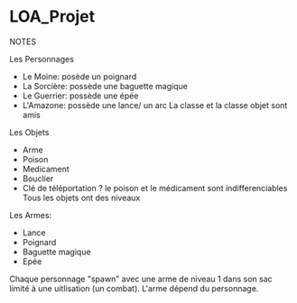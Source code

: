 # LOA_Projet
NOTES

Les Personnages
- Le Moine: posède un poignard 
- La Sorcière: possède une baguette magique
- Le Guerrier: possède une épée
- L'Amazone: possède une lance/ un arc
La classe et la classe objet sont amis

Les Objets 
- Arme
- Poison
- Medicament
- Bouclier
- Clé de téléportation ?
le poison et le médicament sont indifferenciables
Tous les objets ont des niveaux

Les Armes:
- Lance 
- Poignard
- Baguette magique
- Epée

Chaque personnage "spawn" avec une arme de niveau 1 dans son sac limité à une uitlisation (un combat). L'arme dépend du personnage.

